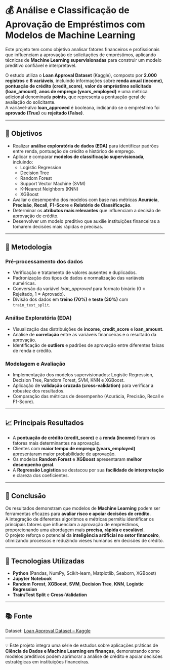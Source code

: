 # 💰 Análise e Classificação de Aprovação de Empréstimos com Modelos de Machine Learning

Este projeto tem como objetivo analisar fatores financeiros e profissionais que influenciam a aprovação de solicitações de empréstimos, aplicando técnicas de **Machine Learning supervisionadas** para construir um modelo preditivo confiável e interpretável.

O estudo utiliza o **Loan Approval Dataset** (Kaggle), composto por **2.000 registros** e **8 variáveis**, incluindo informações sobre **renda anual (income)**, **pontuação de crédito (credit_score)**, **valor do empréstimo solicitado (loan_amount)**, **anos de emprego (years_employed)** e uma métrica adicional denominada **points**, que representa a pontuação geral de avaliação do solicitante.  
A variável-alvo **loan_approved** é booleana, indicando se o empréstimo foi **aprovado (True)** ou **rejeitado (False)**.

---

## 🚀 Objetivos

- Realizar **análise exploratória de dados (EDA)** para identificar padrões entre renda, pontuação de crédito e histórico de emprego.  
- Aplicar e comparar **modelos de classificação supervisionada**, incluindo:  
  - Logistic Regression  
  - Decision Tree  
  - Random Forest  
  - Support Vector Machine (SVM)  
  - K-Nearest Neighbors (KNN)  
  - XGBoost  
- Avaliar o desempenho dos modelos com base nas métricas **Acurácia**, **Precisão**, **Recall**, **F1-Score** e **Relatório de Classificação**.  
- Determinar os **atributos mais relevantes** que influenciam a decisão de aprovação de crédito.  
- Desenvolver um modelo preditivo que auxilie instituições financeiras a tomarem decisões mais rápidas e precisas.

---

## 🧠 Metodologia

### Pré-processamento dos dados
- Verificação e tratamento de valores ausentes e duplicados.  
- Padronização dos tipos de dados e normalização das variáveis numéricas.  
- Conversão da variável *loan_approved* para formato binário (0 = Rejeitado, 1 = Aprovado).  
- Divisão dos dados em **treino (70%)** e **teste (30%)** com `train_test_split`.

### Análise Exploratória (EDA)
- Visualização das distribuições de **income**, **credit_score** e **loan_amount**.  
- Análise de **correlação** entre as variáveis financeiras e o resultado da aprovação.  
- Identificação de **outliers** e padrões de aprovação entre diferentes faixas de renda e crédito.

### Modelagem e Avaliação
- Implementação dos modelos supervisionados: Logistic Regression, Decision Tree, Random Forest, SVM, KNN e XGBoost.  
- Aplicação de **validação cruzada (cross-validation)** para verificar a robustez dos resultados.  
- Comparação das métricas de desempenho (Acurácia, Precisão, Recall e F1-Score).  

---

## 📈 Principais Resultados

- A **pontuação de crédito (credit_score)** e a **renda (income)** foram os fatores mais determinantes na aprovação.  
- Clientes com **maior tempo de emprego (years_employed)** apresentaram maior probabilidade de aprovação.  
- Os modelos **Random Forest** e **XGBoost** apresentaram **melhor desempenho geral**.  
- A **Regressão Logística** se destacou por sua **facilidade de interpretação** e clareza dos coeficientes.  

---

## 🏁 Conclusão

Os resultados demonstram que modelos de **Machine Learning** podem ser ferramentas eficazes para **avaliar risco e apoiar decisões de crédito**.  
A integração de diferentes algoritmos e métricas permitiu identificar os principais fatores que influenciam a aprovação de empréstimos, proporcionando uma abordagem mais **precisa, rápida e escalável**.  
O projeto reforça o potencial da **inteligência artificial no setor financeiro**, otimizando processos e reduzindo vieses humanos em decisões de crédito.

---

## 🧩 Tecnologias Utilizadas

- **Python** (Pandas, NumPy, Scikit-learn, Matplotlib, Seaborn, XGBoost)  
- **Jupyter Notebook**  
- **Random Forest**, **XGBoost**, **SVM**, **Decision Tree**, **KNN**, **Logistic Regression**  
- **Train/Test Split** e **Cross-Validation**

---

## 📚 Fonte

Dataset: [Loan Approval Dataset – Kaggle](https://www.kaggle.com/datasets/anishdevedward/loan-approval-dataset/code)

---

💡 Este projeto integra uma série de estudos sobre aplicações práticas de **Ciência de Dados e Machine Learning em finanças**, demonstrando como modelos preditivos podem aprimorar a análise de crédito e apoiar decisões estratégicas em instituições financeiras.
